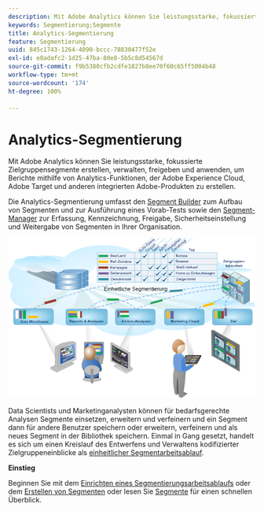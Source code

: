 ```yaml
---
description: Mit Adobe Analytics können Sie leistungsstarke, fokussierte Zielgruppensegmente erstellen, verwalten, freigeben und anwenden, um Berichte mithilfe von Analytics-Funktionen, der Adobe Experience Cloud, Adobe Target und anderen integrierten Adobe-Produkten zu erstellen.
keywords: Segmentierung;Segmente
title: Analytics-Segmentierung
feature: Segmentierung
uuid: 845c1743-1264-4090-bccc-78830477f52e
exl-id: e8adafc2-1d25-47ba-80e8-5b5c8d54567d
source-git-commit: f9b5380cfb2cdfe1827b8ee70f60c65ff5004b48
workflow-type: tm+mt
source-wordcount: '174'
ht-degree: 100%

---
```


# Analytics-Segmentierung

Mit Adobe Analytics können Sie leistungsstarke, fokussierte Zielgruppensegmente erstellen, verwalten, freigeben und anwenden, um Berichte mithilfe von Analytics-Funktionen, der Adobe Experience Cloud, Adobe Target und anderen integrierten Adobe-Produkten zu erstellen.

Die Analytics-Segmentierung umfasst den [Segment Builder](/help/components/segmentation/segmentation-workflow/seg-workflow.md) zum Aufbau von Segmenten und zur Ausführung eines Vorab-Tests sowie den [Segment-Manager](/help/components/segmentation/segmentation-workflow/seg-workflow.md) zur Erfassung, Kennzeichnung, Freigabe, Sicherheitseinstellung und Weitergabe von Segmenten in Ihrer Organisation.

![](assets/seg__overview.png)

Data Scientists und Marketinganalysten können für bedarfsgerechte Analysen Segmente einsetzen, erweitern und verfeinern und ein Segment dann für andere Benutzer speichern oder erweitern, verfeinern und als neues Segment in der Bibliothek speichern. Einmal in Gang gesetzt, handelt es sich um einen Kreislauf des Entwerfens und Verwaltens kodifizierter Zielgruppeneinblicke als [einheitlicher Segmentarbeitsablauf](/help/components/segmentation/segmentation-workflow/seg-workflow.md).

**Einstieg**

Beginnen Sie mit dem [Einrichten eines Segmentierungsarbeitsablaufs](/help/components/segmentation/segmentation-workflow/seg-workflow.md) oder dem [Erstellen von Segmenten](/help/components/segmentation/segmentation-workflow/seg-build.md) oder lesen Sie [Segmente](/help/components/segmentation/seg-overview.md) für einen schnellen Überblick.
